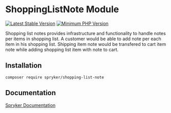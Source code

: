 # ShoppingListNote Module
[![Latest Stable Version](https://poser.pugx.org/spryker/shopping-list-note/v/stable.svg)](https://packagist.org/packages/spryker/shopping-list-note)
[![Minimum PHP Version](https://img.shields.io/badge/php-%3E%3D%208.0-8892BF.svg)](https://php.net/)

Shopping list notes provides infrastructure and functionality to handle notes per items in shopping list. A customer would be able to add note per each item in his shopping list. Shipping item note would be transfered to cart item note while adding shopping list item with note to cart.

## Installation

```
composer require spryker/shopping-list-note
```

## Documentation

[Spryker Documentation](https://docs.spryker.com)
